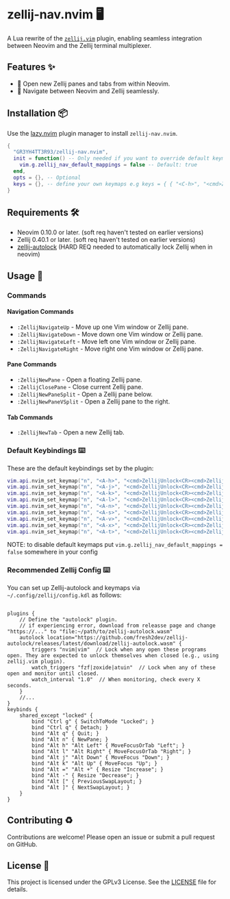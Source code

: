 # zellij-nav.nvim 🖥️

A Lua rewrite of the [`zellij.vim`](https://github.com/fresh2dev/zellij.vim) plugin, enabling seamless integration between Neovim and the Zellij terminal multiplexer.

## Features ✨

- 📂 Open new Zellij panes and tabs from within Neovim.
- 🔄 Navigate between Neovim and Zellij seamlessly.

## Installation 📦

Use the [lazy.nvim](https://github.com/folke/lazy.nvim) plugin manager to install `zellij-nav.nvim`.

```lua
{
  "GR3YH4TT3R93/zellij-nav.nvim",
  init = function() -- Only needed if you want to override default keymaps otherwise just call opts = {}
    vim.g.zellij_nav_default_mappings = false -- Default: true
  end,
  opts = {}, -- Optional
  keys = {}, -- define your own keymaps e.g keys = { { "<C-h>", "<cmd>ZellijNavigateUp<CR>", { silent = true, desc = "Move to Zellij pane up" } } }
}
```

## Requirements 🛠️

- Neovim 0.10.0 or later. (soft req haven't tested on earlier versions)
- Zellij 0.40.1 or later. (soft req haven't tested on earlier versions)
- [zellij-autolock](https://github.com/fresh2dev/zellij-autolock) (HARD REQ needed to automatically lock Zellij when in neovim)

## Usage 🚀

### Commands

#### Navigation Commands

- `:ZellijNavigateUp` - Move up one Vim window or Zellij pane.
- `:ZellijNavigateDown` - Move down one Vim window or Zellij pane.
- `:ZellijNavigateLeft` - Move left one Vim window or Zellij pane.
- `:ZellijNavigateRight` - Move right one Vim window or Zellij pane.

#### Pane Commands

- `:ZellijNewPane` - Open a floating Zellij pane.
- `:ZellijClosePane` - Close current Zellij pane.
- `:ZellijNewPaneSplit` - Open a Zellij pane below.
- `:ZellijNewPaneVSplit` - Open a Zellij pane to the right.

#### Tab Commands

- `:ZellijNewTab` - Open a new Zellij tab.

### Default Keybindings ⌨️

These are the default keybindings set by the plugin:

```lua
vim.api.nvim_set_keymap("n", "<A-h>", "<cmd>ZellijUnlock<CR><cmd>ZellijNavigateLeft<CR>", { silent = true })
vim.api.nvim_set_keymap("n", "<A-j>", "<cmd>ZellijUnlock<CR><cmd>ZellijNavigateDown<CR>", { silent = true })
vim.api.nvim_set_keymap("n", "<A-k>", "<cmd>ZellijUnlock<CR><cmd>ZellijNavigateUp<CR>", { silent = true })
vim.api.nvim_set_keymap("n", "<A-l>", "<cmd>ZellijUnlock<CR><cmd>ZellijNavigateRight<CR>", { silent = true })
vim.api.nvim_set_keymap("n", "<A-n>", "<cmd>ZellijUnlock<CR><cmd>ZellijNewPane<CR>", { silent = true })
vim.api.nvim_set_keymap("n", "<A-s>", "<cmd>ZellijUnlock<CR><cmd>ZellijNewPaneSplit<CR>", { silent = true })
vim.api.nvim_set_keymap("n", "<A-v>", "<cmd>ZellijUnlock<CR><cmd>ZellijNewPaneVSplit<CR>", { silent = true })
vim.api.nvim_set_keymap("n", "<A-x>", "<cmd>ZellijUnlock<CR><cmd>ZellijClosePane<CR>", { silent = true })
vim.api.nvim_set_keymap("n", "<A-t>", "<cmd>ZellijUnlock<CR><cmd>ZellijNewTab<CR>", { silent = true })
```
NOTE: to disable default keymaps put `vim.g.zellij_nav_default_mappings = false` somewhere in your config


### Recommended Zellij Config ⌨️

You can set up Zellij-autolock and keymaps via `~/.config/zellij/config.kdl` as
follows:

```kdl

plugins {
    // Define the "autolock" plugin.
    // if experiencing error, download from releasse page and change "https://..." to "file:~/path/to/zellij-autolock.wasm"
    autolock location="https://github.com/fresh2dev/zellij-autolock/releases/latest/download/zellij-autolock.wasm" {
        triggers "nvim|vim"  // Lock when any open these programs open. They are expected to unlock themselves when closed (e.g., using zellij.vim plugin).
        watch_triggers "fzf|zoxide|atuin"  // Lock when any of these open and monitor until closed.
        watch_interval "1.0"  // When monitoring, check every X seconds.
    }
    //...
}
keybinds {
    shared_except "locked" {
        bind "Ctrl g" { SwitchToMode "Locked"; }
        bind "Ctrl q" { Detach; }
        bind "Alt q" { Quit; }
        bind "Alt n" { NewPane; }
        bind "Alt h" "Alt Left" { MoveFocusOrTab "Left"; }
        bind "Alt l" "Alt Right" { MoveFocusOrTab "Right"; }
        bind "Alt j" "Alt Down" { MoveFocus "Down"; }
        bind "Alt k" "Alt Up" { MoveFocus "Up"; }
        bind "Alt =" "Alt +" { Resize "Increase"; }
        bind "Alt -" { Resize "Decrease"; }
        bind "Alt [" { PreviousSwapLayout; }
        bind "Alt ]" { NextSwapLayout; }
    }
}
```

## Contributing ♻️

Contributions are welcome! Please open an issue or submit a pull request on GitHub.

## License 📜

This project is licensed under the GPLv3 License. See the [LICENSE](LICENSE) file for details.
